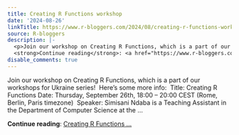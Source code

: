 ```yaml
---
title: Creating R Functions workshop
date: '2024-08-26'
linkTitle: https://www.r-bloggers.com/2024/08/creating-r-functions-workshop/
source: R-bloggers
description: |-
  <p>Join our workshop on Creating R Functions, which is a part of our workshops for Ukraine series!  Here’s some more info:  Title: Creating R Functions Date: Thursday, September 26th, 18:00 – 20:00 CEST (Rome, Berlin, Paris timezone)  Speaker: Simisani Ndaba is a Teaching Assistant in the Department of Computer Science at the ...</p>
  <strong>Continue reading</strong>: <a href="https://www.r-bloggers.com/2024/08/creating-r-functions-workshop/">Creating R Functions ...
disable_comments: true
---
```

<p>Join our workshop on Creating R Functions, which is a part of our workshops for Ukraine series!  Here’s some more info:  Title: Creating R Functions Date: Thursday, September 26th, 18:00 – 20:00 CEST (Rome, Berlin, Paris timezone)  Speaker: Simisani Ndaba is a Teaching Assistant in the Department of Computer Science at the ...</p>
<strong>Continue reading</strong>: <a href="https://www.r-bloggers.com/2024/08/creating-r-functions-workshop/">Creating R Functions ...